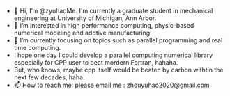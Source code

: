 - 👋 Hi, I’m @zyuhaoMe. I'm currently a graduate student in mechanical engineering at University of Michigan, Ann Arbor. 
- 👀 I’m interested in high performance computing, physic-based numerical modeling and addtive manufacturing! 
- 🌱 I’m currently focusing on topics such as parallel programming and real time computing. 
- I hope one day I could develop a parallel computing numerical library especially for CPP user to beat mordern Fortran, hahaha.
- But, who knows, maybe cpp itself would be beaten by carbon withtin the next few decades, haha.
- 📫 How to reach me: please email me : zhouyuhao2020@gmail.com

<!---
zyuhaoMe/zyuhaoMe is a ✨ special ✨ repository because its `README.md` (this file) appears on your GitHub profile.
You can click the Preview link to take a look at your changes.
--->
